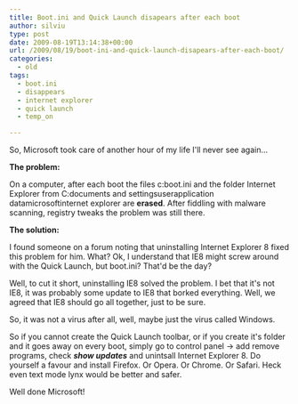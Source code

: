 ```yaml
---
title: Boot.ini and Quick Launch disapears after each boot
author: silviu
type: post
date: 2009-08-19T13:14:38+00:00
url: /2009/08/19/boot-ini-and-quick-launch-disapears-after-each-boot/
categories:
  - old
tags:
  - boot.ini
  - disappears
  - internet explorer
  - quick launch
  - temp_on

---
```

So, Microsoft took care of another hour of my life I'll never see again...

**The problem:**

On a computer, after each boot the files c:boot.ini and the folder Internet Explorer from C:documents and settingsuserapplication datamicrosoftinternet explorer are **erased**. After fiddling with malware scanning, registry tweaks the problem was still there.

**The solution:**

I found someone on a forum noting that uninstalling Internet Explorer 8 fixed this problem for him. What? Ok, I understand that IE8 might screw around with the Quick Launch, but boot.ini? That'd be the day?

Well, to cut it short, uninstalling IE8 solved the problem. I bet that it's not IE8, it was probably some update to IE8 that borked everything. Well, we agreed that IE8 should go all together, just to be sure.

So, it was not a virus after all, well, maybe just the virus called Windows.

So if you cannot create the Quick Launch toolbar, or if you create it's folder and it goes away on every boot, simply go to control panel -> add remove programs, check _**show updates**_ and unintsall Internet Explorer 8. Do yourself a favour and install Firefox. Or Opera. Or Chrome. Or Safari. Heck even text mode lynx would be better and safer.

Well done Microsoft!